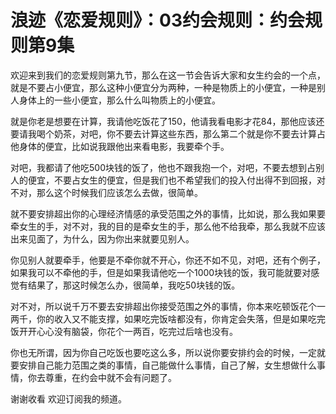 # 浪迹《恋爱规则》：03约会规则：约会规则第9集

欢迎来到我们的恋爱规则第九节，那么在这一节会告诉大家和女生约会的一个点，就是不要占小便宜，那么这种小便宜分为两种，一种是物质上的小便宜，一种是别人身体上的一些小便宜，那么什么叫物质上的小便宜。

就是你老是想要在计算，我请他吃饭花了150，他请我看电影才花84，那他应该还要请我喝个奶茶，对吧，你不要去计算这些东西，那么第二个就是你不要去计算占他身体的便宜，比如说我跟他出来看电影，我要牵个手。

对吧，我都请了他吃500块钱的饭了，他也不跟我抱一个，对吧，不要去想到占别人的便宜，不要占女生的便宜，但是我们也不希望我们的投入付出得不到回报，对不对，那么这个时候我们应该怎么去做，很简单。

就不要安排超出你的心理经济情感的承受范围之外的事情，比如说，那么我如果要牵女生的手，对不对，我的目的是牵女生的手，那么他不给我牵，那么我就不应该出来见面了，为什么，因为你出来就要见别人。

你见别人就要牵手，他要是不牵你就不开心，你还不如不见，对吧，还有个例子，如果我可以不牵他的手，但是如果我请他吃一个1000块钱的饭，我可能就要对感觉有结果了，那这时候怎么办，很简单，我吃50块钱的饭。

对不对，所以说千万不要去安排超出你接受范围之外的事情，你本来吃顿饭花个一两千，你的收入又不能支撑，如果吃完饭啥都没有，你肯定会失落，但是如果吃完饭开开心心没有脑袋，你花个一两百，吃完过后啥也没有。

你也无所谓，因为你自己吃饭也要吃这么多，所以说你要安排约会的时候，一定就要安排自己能力范围之类的事情，自己能做什么事情，自己了解，女生想做什么事情，你去尊重，在约会中就不会有问题了。

谢谢收看 欢迎订阅我的频道。